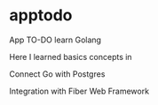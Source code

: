# apptodo
App TO-DO learn Golang

Here I learned basics concepts in

Connect Go with Postgres

Integration with Fiber Web Framework

